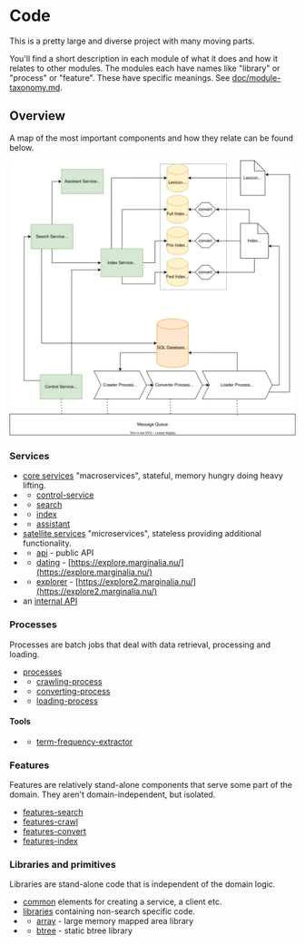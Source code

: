 # Code

This is a pretty large and diverse project with many moving parts. 

You'll find a short description in each module of what it does and how it relates to other modules.
The modules each have names like "library" or "process" or "feature".  These have specific meanings. 
See [doc/module-taxonomy.md](../doc/module-taxonomy.md).

## Overview

A map of the most important components and how they relate can be found below. 

![image](../doc/diagram/conceptual-overview.svg)

### Services
* [core services](services-core/) "macroservices", stateful, memory hungry doing heavy lifting.
* * [control-service](services-core/control-service)  
* * [search](services-core/search-service)
* * [index](services-core/index-service)
* * [assistant](services-core/assistant-service)
* [satellite services](services-satellite/) "microservices", stateless providing additional functionality.
* * [api](services-satellite/api-service)  - public API
* * [dating](services-satellite/dating-service)  - [https://explore.marginalia.nu/](https://explore.marginalia.nu/)
* * [explorer](services-satellite/explorer-service)  - [https://explore2.marginalia.nu/](https://explore2.marginalia.nu/)
* an [internal API](api/)

### Processes

Processes are batch jobs that deal with data retrieval, processing and loading.

* [processes](processes/)
* * [crawling-process](processes/crawling-process)
* * [converting-process](processes/converting-process)
* * [loading-process](processes/loading-process)

#### Tools

* * [term-frequency-extractor](tools/term-frequency-extractor)

### Features

Features are relatively stand-alone components that serve some part of the domain. They aren't domain-independent,
but isolated. 

* [features-search](features-search)
* [features-crawl](features-crawl)
* [features-convert](features-convert)
* [features-index](features-index)

### Libraries and primitives

Libraries are stand-alone code that is independent of the domain logic.  

* [common](common/) elements for creating a service, a client etc.
* [libraries](libraries/) containing non-search specific code.
* * [array](libraries/array/) - large memory mapped area library 
* * [btree](libraries/btree/) - static btree library
